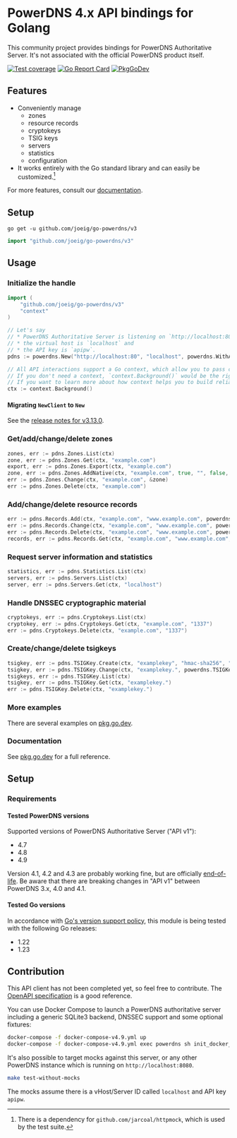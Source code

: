# PowerDNS 4.x API bindings for Golang

This community project provides bindings for PowerDNS Authoritative Server.
It's not associated with the official PowerDNS product itself.

[![Test coverage](https://img.shields.io/badge/coverage-100%25-success)](https://github.com/joeig/go-powerdns/tree/master/.github/testcoverage.yml)
[![Go Report Card](https://goreportcard.com/badge/github.com/joeig/go-powerdns)](https://goreportcard.com/report/github.com/joeig/go-powerdns)
[![PkgGoDev](https://pkg.go.dev/badge/github.com/joeig/go-powerdns/v3)](https://pkg.go.dev/github.com/joeig/go-powerdns/v3)

## Features

* Conveniently manage
  * zones
  * resource records
  * cryptokeys
  * TSIG keys
  * servers
  * statistics
  * configuration
* It works entirely with the Go standard library and can easily be customized.[^1]

[^1]: There is a dependency for `github.com/jarcoal/httpmock`, which is used by the test suite.

For more features, consult our [documentation](https://pkg.go.dev/github.com/joeig/go-powerdns/v3).

## Setup

```shell
go get -u github.com/joeig/go-powerdns/v3
```

```go
import "github.com/joeig/go-powerdns/v3"
```

## Usage

### Initialize the handle

```go
import (
	"github.com/joeig/go-powerdns/v3"
	"context"
)

// Let's say
// * PowerDNS Authoritative Server is listening on `http://localhost:80`,
// * the virtual host is `localhost` and
// * the API key is `apipw`.
pdns := powerdns.New("http://localhost:80", "localhost", powerdns.WithAPIKey("apipw"))

// All API interactions support a Go context, which allow you to pass cancellation signals and deadlines.
// If you don't need a context, `context.Background()` would be the right choice for the following examples.
// If you want to learn more about how context helps you to build reliable APIs, see: https://go.dev/blog/context
ctx := context.Background()
```

#### Migrating `NewClient` to `New`

See the [release notes for v3.13.0](https://github.com/joeig/go-powerdns/releases/tag/v3.13.0).

### Get/add/change/delete zones

```go
zones, err := pdns.Zones.List(ctx)
zone, err := pdns.Zones.Get(ctx, "example.com")
export, err := pdns.Zones.Export(ctx, "example.com")
zone, err := pdns.Zones.AddNative(ctx, "example.com", true, "", false, "foo", "foo", true, []string{"ns.foo.tld."})
err := pdns.Zones.Change(ctx, "example.com", &zone)
err := pdns.Zones.Delete(ctx, "example.com")
```

### Add/change/delete resource records

```go
err := pdns.Records.Add(ctx, "example.com", "www.example.com", powerdns.RRTypeAAAA, 60, []string{"::1"})
err := pdns.Records.Change(ctx, "example.com", "www.example.com", powerdns.RRTypeAAAA, 3600, []string{"::1"})
err := pdns.Records.Delete(ctx, "example.com", "www.example.com", powerdns.RRTypeA)
records, err := pdns.Records.Get(ctx, "example.com", "www.example.com", powerdns.RRTypePtr(powerdns.RRTypeA))
```

### Request server information and statistics

```go
statistics, err := pdns.Statistics.List(ctx)
servers, err := pdns.Servers.List(ctx)
server, err := pdns.Servers.Get(ctx, "localhost")
```

### Handle DNSSEC cryptographic material

```go
cryptokeys, err := pdns.Cryptokeys.List(ctx)
cryptokey, err := pdns.Cryptokeys.Get(ctx, "example.com", "1337")
err := pdns.Cryptokeys.Delete(ctx, "example.com", "1337")
```

### Create/change/delete tsigkeys

```go
tsigkey, err := pdns.TSIGKey.Create(ctx, "examplekey", "hmac-sha256", "")
tsigkey, err := pdns.TSIGKey.Change(ctx, "examplekey.", powerdns.TSIGKey{Key: powerdns.String("newkey")})
tsigkeys, err := pdns.TSIGKey.List(ctx)
tsigkey, err := pdns.TSIGKey.Get(ctx, "examplekey.")
err := pdns.TSIGKey.Delete(ctx, "examplekey.")
```

### More examples

There are several examples on [pkg.go.dev](https://pkg.go.dev/github.com/joeig/go-powerdns/v3#pkg-examples).

### Documentation

See [pkg.go.dev](https://pkg.go.dev/github.com/joeig/go-powerdns/v3) for a full reference.

## Setup

### Requirements

#### Tested PowerDNS versions

Supported versions of PowerDNS Authoritative Server ("API v1"):

* 4.7
* 4.8
* 4.9

Version 4.1, 4.2 and 4.3 are probably working fine, but are officially [end-of-life](https://repo.powerdns.com/).
Be aware that there are breaking changes in "API v1" between PowerDNS 3.x, 4.0 and 4.1.

#### Tested Go versions

In accordance with [Go's version support policy](https://golang.org/doc/devel/release.html#policy), this module is being tested with the following Go releases:

* 1.22
* 1.23

## Contribution

This API client has not been completed yet, so feel free to contribute.
The [OpenAPI specification](https://github.com/PowerDNS/pdns/blob/master/docs/http-api/swagger/authoritative-api-swagger.yaml) is a good reference.

You can use Docker Compose to launch a PowerDNS authoritative server including a generic SQLite3 backend, DNSSEC support and some optional fixtures:

```bash
docker-compose -f docker-compose-v4.9.yml up
docker-compose -f docker-compose-v4.9.yml exec powerdns sh init_docker_fixtures.sh
```

It's also possible to target mocks against this server, or any other PowerDNS instance which is running on `http://localhost:8080`.

```bash
make test-without-mocks
```

The mocks assume there is a vHost/Server ID called `localhost` and API key `apipw`.
